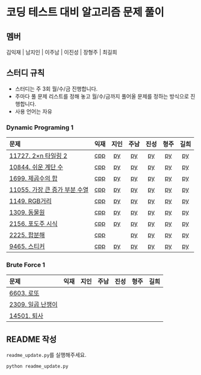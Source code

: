 # 코딩 테스트 대비 알고리즘 문제 풀이

## 멤버

김익재 | 남지인 | 이주남 | 이진성 | 장형주 | 최길희

## 스터디 규칙

- 스터디는 주 3회 월/수/금 진행합니다.
- 주마다 풀 문제 리스트를 정해 놓고 월/수/금까지 풀어올 문제를 정하는 방식으로 진행합니다.
- 사용 언어는 자유

### Dynamic Programing 1

|문제|익재|지인|주남|진성|형주|길희|
|:---|:---:|:---:|:---:|:---:|:---:|:---:|
|[11727. 2×n 타일링 2](https://www.acmicpc.net/problem/11727)|[cpp](Ikjae\11727.cpp)|[py](Jiin\11727.py)|[py](Joons\11727.py)|[py](ssung\11727.py)|[py](Hyungjoo\11727.py)|[py](Gilhee\11727.py)|
|[10844. 쉬운 계단 수](https://www.acmicpc.net/problem/10844)|[cpp](Ikjae\10844.cpp)|[py](Jiin\10844.py)|[py](Joons\10844.py)|[py](ssung\10844.py)|[py](Hyungjoo\10844.py)|[py](Gilhee\10844.py)|
|[1699. 제곱수의 합](https://www.acmicpc.net/problem/1699)|[cpp](Ikjae\1699.cpp)|[py](Jiin\1699.py)|[py](Joons\1699.py)|[py](ssung\1699.py)|[py](Hyungjoo\1699.py)|[py](Gilhee\1699.py)|
|[11055. 가장 큰 증가 부분 수열](https://www.acmicpc.net/problem/11055)|[cpp](Ikjae\11055.cpp)|[py](Jiin\11055.py)|[py](Joons\11055.py)|[py](ssung\11055.py)|[py](Hyungjoo\11055.py)|[py](Gilhee\11055.py)|
|[1149. RGB거리](https://www.acmicpc.net/problem/1149)|[cpp](Ikjae\1149.cpp)|[py](Jiin\1149.py)|[py](Joons\1149.py)|[py](ssung\1149.py)|[py](Hyungjoo\1149.py)|[py](Gilhee\1149.py)|
|[1309. 동물원](https://www.acmicpc.net/problem/1309)|[cpp](Ikjae\1309.cpp)|[py](Jiin\1309.py)|[py](Joons\1309.py)|[py](ssung\1309.py)|[py](Hyungjoo\1309.py)|[py](Gilhee\1309.py)|
|[2156. 포도주 시식](https://www.acmicpc.net/problem/2156)|[cpp](Ikjae\2156.cpp)|[py](Jiin\2156.py)|[py](Joons\2156.py)|[py](ssung\2156.py)|[py](Hyungjoo\2156.py)|[py](Gilhee\2156.py)|
|[2225. 합분해](https://www.acmicpc.net/problem/2225)|[cpp](Ikjae\2225.cpp)||[py](Joons\2225.py)|[py](ssung\2225.py)|[py](Hyungjoo\2225.py)|[py](Gilhee\2225.py)|
|[9465. 스티커](https://www.acmicpc.net/problem/9465)|[cpp](Ikjae\9465.cpp)|[py](Jiin\9465.py)|[py](Joons\9465.py)|[py](ssung\9465.py)|[py](Hyungjoo\9465.py)|[py](Gilhee\9465.py)|

### Brute Force 1

|문제|익재|지인|주남|진성|형주|길희|
|:---|:---:|:---:|:---:|:---:|:---:|:---:|
|[6603. 로또](https://www.acmicpc.net/problem/6603)|||||||
|[2309. 일곱 난쟁이](https://www.acmicpc.net/problem/2309)|||||||
|[14501. 퇴사](https://www.acmicpc.net/problem/14501)|||||||


## README 작성

`readme_update.py`를 실행해주세요.

```bash
python readme_update.py
```
